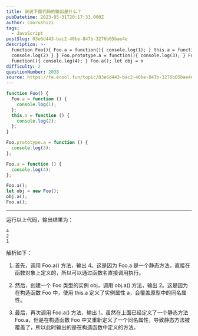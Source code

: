 ```yaml
---
title: 说说下面代码的输出是什么？
pubDatetime: 2023-05-31T20:17:33.000Z
author: caorushizi
tags:
  - JavaScript
postSlug: 03e6d443-bac2-40be-847b-3276b05bae4e
description: >-
  function Foo(){ Foo.a = function(){ console.log(1); } this.a = function(){
  console.log(2) } } Foo.prototype.a = function(){ console.log(3); } Foo.a =
  function(){ console.log(4); } Foo.a(); let obj = n
difficulty: 2
questionNumber: 2038
source: https://fe.ecool.fun/topic/03e6d443-bac2-40be-847b-3276b05bae4e
---
```


```js
function Foo() {
  Foo.a = function () {
    console.log(1);
  };
  this.a = function () {
    console.log(2);
  };
}

Foo.prototype.a = function () {
  console.log(3);
};

Foo.a = function () {
  console.log(4);
};

Foo.a();
let obj = new Foo();
obj.a();
Foo.a();
```

---

运行以上代码，输出结果为：

```
4
2
1
```

解析如下：

1. 首先，调用 Foo.a() 方法，输出 4。这是因为 Foo.a 是一个静态方法，直接在函数对象上定义的，所以可以通过函数名直接调用执行。

2. 然后，创建一个 Foo 类型的实例 obj，调用 obj.a() 方法，输出 2。这是因为在构造函数 Foo 中，使用 this.a 定义了实例属性 a，会覆盖原型中的同名属性。

3. 最后，再次调用 Foo.a() 方法，输出 1。虽然在上面已经定义了一个静态方法 Foo.a，但是在构造函数 Foo 中又重新定义了一个同名属性，导致静态方法被覆盖了，所以此时输出的是在构造函数中定义的方法。
